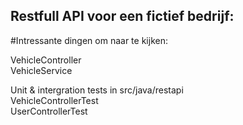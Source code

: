 ## Restfull API voor een fictief bedrijf:

#Intressante dingen om naar te kijken:

VehicleController  
VehicleService  

   
Unit & intergration tests in src/java/restapi  
VehicleControllerTest  
UserControllerTest  
